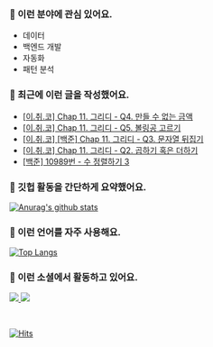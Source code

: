 ### 📡 이런 분야에 관심 있어요.

- 데이터
- 백엔드 개발
- 자동화
- 패턴 분석

### 📝 최근에 이런 글을 작성했어요.

<!-- BLOG-POST-LIST:START -->
- [[이.취.코] Chap 11. 그리디 - Q4. 만들 수 없는 금액](https://blex.me/@mildsalmon/%EC%9D%B4%EC%B7%A8%EC%BD%94-chap-11-%EA%B7%B8%EB%A6%AC%EB%94%94-q4-%EB%A7%8C%EB%93%A4-%EC%88%98-%EC%97%86%EB%8A%94-%EA%B8%88%EC%95%A1)
- [[이.취.코] Chap 11. 그리디 - Q5. 볼링공 고르기](https://blex.me/@mildsalmon/chap-11-%EA%B7%B8%EB%A6%AC%EB%94%94-q5-%EB%B3%BC%EB%A7%81%EA%B3%B5-%EA%B3%A0%EB%A5%B4%EA%B8%B0)
- [[이.취.코] [백준] Chap 11. 그리디 - Q3. 문자열 뒤집기](https://blex.me/@mildsalmon/%EC%9D%B4%EC%B7%A8%EC%BD%94-%EB%B0%B1%EC%A4%80-chap-11-%EA%B7%B8%EB%A6%AC%EB%93%9C-q3-%EB%AC%B8%EC%9E%90%EC%97%B4-%EB%92%A4%EC%A7%91%EA%B8%B0)
- [[이.취.코] Chap 11. 그리디 - Q2. 곱하기 혹은 더하기](https://blex.me/@mildsalmon/chap-11-%EA%B7%B8%EB%A6%AC%EB%93%9C-q2-%EA%B3%B1%ED%95%98%EA%B8%B0-%ED%98%B9%EC%9D%80-%EB%8D%94%ED%95%98%EA%B8%B0)
- [[백준] 10989번 - 수 정렬하기 3](https://blex.me/@mildsalmon/%EB%B0%B1%EC%A4%80-10989%EB%B2%88-%EC%88%98-%EC%A0%95%EB%A0%AC%ED%95%98%EA%B8%B0-3)
<!-- BLOG-POST-LIST:END -->

### 📑 깃헙 활동을 간단하게 요약했어요.

[![Anurag's github stats](https://github-readme-stats.vercel.app/api?username=mildsalmon&count_private=false&show_icons=true)](https://github.com/mildsalmon)

### 🥇 이런 언어를 자주 사용해요.

[![Top Langs](https://github-readme-stats.vercel.app/api/top-langs/?username=mildsalmon&hide=html)](https://github.com/mildsalmon)

### 🔮 이런 소셜에서 활동하고 있어요.

<p>

<a href="https://blex.me/@mildsalmon">
    <img src="http://img.shields.io/badge/BLOG-black?style=flat-square&logo=bloglovin">
</a>

<a href="https://solved.ac/profile/mildsalmon">
    <img src="http://img.shields.io/badge/backjoon-blueviolet?logo=Experts Exchange">
</a>

<p>
<br>

[![Hits](https://hits.seeyoufarm.com/api/count/incr/badge.svg?url=https%3A%2F%2Fgithub.com%2Fmildsalmon)](https://hits.seeyoufarm.com)
